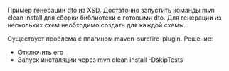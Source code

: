 Пример генерации dto из XSD.
Достаточно запустить команды mvn clean install для сборки библиотеки с готовыми dto.
Для генерации из нескольких схем необходимо создать <execution> для каждой схемы.

Существует проблема с плагином maven-surefire-plugin. Решение:
- Отключить его
- Запуск инсталяции через mvn clean install -DskipTests

